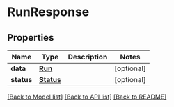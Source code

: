 # RunResponse

## Properties
Name | Type | Description | Notes
------------ | ------------- | ------------- | -------------
**data** | [**Run**](Run.md) |  | [optional] 
**status** | [**Status**](Status.md) |  | [optional] 

[[Back to Model list]](../README.md#documentation-for-models) [[Back to API list]](../README.md#documentation-for-api-endpoints) [[Back to README]](../README.md)

